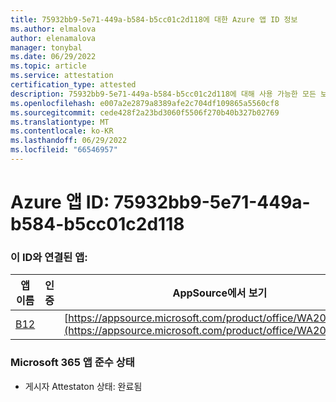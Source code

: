 ```yaml
---
title: 75932bb9-5e71-449a-b584-b5cc01c2d118에 대한 Azure 앱 ID 정보
ms.author: elmalova
author: elenamalova
manager: tonybal
ms.date: 06/29/2022
ms.topic: article
ms.service: attestation
certification_type: attested
description: 75932bb9-5e71-449a-b584-b5cc01c2d118에 대해 사용 가능한 모든 보안 및 규정 준수 정보입니다.
ms.openlocfilehash: e007a2e2879a8389afe2c704df109865a5560cf8
ms.sourcegitcommit: cede428f2a23bd3060f5506f270b40b327b02769
ms.translationtype: MT
ms.contentlocale: ko-KR
ms.lasthandoff: 06/29/2022
ms.locfileid: "66546957"
---
```

# <a name="azure-app-id-75932bb9-5e71-449a-b584-b5cc01c2d118"></a>Azure 앱 ID: 75932bb9-5e71-449a-b584-b5cc01c2d118


### <a name="apps-associated-with-this-id"></a>이 ID와 연결된 앱:
| **앱 이름** | **인증** | **AppSource에서 보기** |
|--------------|---------------|-----------------------|
| [B12](../forward/WA200004073.md) |  | [https://appsource.microsoft.com/product/office/WA200004073](https://appsource.microsoft.com/product/office/WA200004073) |

### <a name="microsoft-365-app-compliance-status"></a>Microsoft 365 앱 준수 상태
- 게시자 Attestaton 상태: 완료됨
